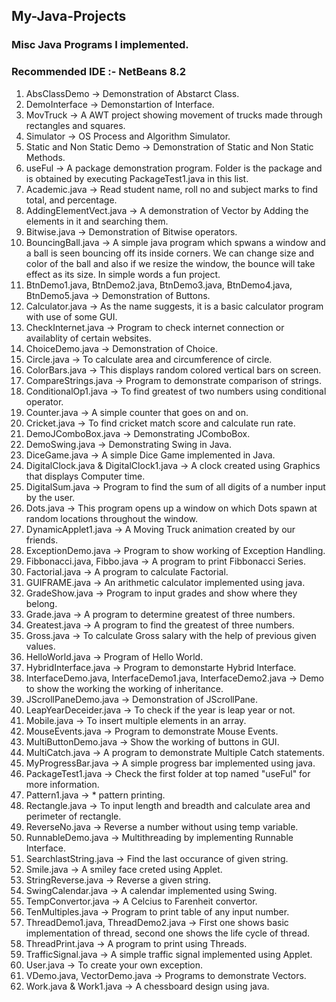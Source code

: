 ## My-Java-Projects
### Misc Java Programs I implemented. <br>
### Recommended IDE :- NetBeans 8.2
1) AbsClassDemo -> Demonstration of Abstarct Class.
2) DemoInterface -> Demonstartion of Interface.
3) MovTruck -> A AWT project showing movement of trucks made through rectangles and squares.
4) Simulator -> OS Process and Algorithm Simulator.
5) Static and Non Static Demo -> Demonstration of Static and Non Static Methods.
6) useFul -> A package demonstration program. Folder is the package and is obtained by executing PackageTest1.java in this list.
7) Academic.java -> Read student name, roll no and subject marks to find total, and percentage.
8) AddingElementVect.java -> A demonstration of Vector by Adding the elements in it and searching them.
9) Bitwise.java -> Demonstration of Bitwise operators.
10) BouncingBall.java -> A simple java program which spwans a window and a ball is seen bouncing off its inside corners. We can change size and color of the ball and also if we resize the window, the bounce will take effect as its size. In simple words a fun project.
11) BtnDemo1.java, BtnDemo2.java, BtnDemo3.java, BtnDemo4.java, BtnDemo5.java -> Demonstration of Buttons.
12) Calculator.java -> As the name suggests, it is a basic calculator program with use of some GUI.
13) CheckInternet.java -> Program to check internet connection or availablity of certain websites.
14) ChoiceDemo.java -> Demonstration of Choice.
15) Circle.java -> To calculate area and circumference of circle.
16) ColorBars.java -> This displays random colored vertical bars on screen.
17) CompareStrings.java -> Program to demonstrate comparison of strings.
18) ConditionalOp1.java -> To find greatest of two numbers using conditional operator.
19) Counter.java -> A simple counter that goes on and on.
20) Cricket.java -> To find cricket match score and calculate run rate.
21) DemoJComboBox.java -> Demonstrating JComboBox.
22) DemoSwing.java -> Demonstrating Swing in Java.
23) DiceGame.java -> A simple Dice Game implemented in Java.
24) DigitalClock.java & DigitalClock1.java -> A clock created using Graphics that displays Computer time.
25) DigitalSum.java -> Program to find the sum of all digits of a number input by the user.
26) Dots.java -> This program opens up a window on which Dots spawn at random locations throughout the window.
27) DynamicApplet1.java -> A Moving Truck animation created by our friends.
28) ExceptionDemo.java -> Program to show working of Exception Handling.
29) Fibbonacci.java, Fibbo.java -> A program to print Fibbonacci Series.
30) Factorial.java -> A program to calculate Factorial.
31) GUIFRAME.java -> An arithmetic calculator implemented using java.
32) GradeShow.java -> Program to input grades and show where they belong.
33) Grade.java -> A program to determine greatest of three numbers.
34) Greatest.java -> A program to find the greatest of three numbers.
35) Gross.java -> To calculate Gross salary with the help of previous given values.
36) HelloWorld.java -> Program of Hello World.
37) HybridInterface.java -> Program to demonstarte Hybrid Interface.
38) InterfaceDemo.java, InterfaceDemo1.java, InterfaceDemo2.java -> Demo to show the working the working of inheritance.
39) JScrollPaneDemo.java -> Demonstration of JScrollPane.
40) LeapYearDeceider.java -> To check if the year is leap year or not.
41) Mobile.java -> To insert multiple elements in an array.
42) MouseEvents.java -> Program to demonstrate Mouse Events.
43) MultiButtonDemo.java -> Show the working of buttons in GUI.
44) MultiCatch.java -> A program to demonstrate Multiple Catch statements.
45) MyProgressBar.java -> A simple progress bar implemented using java.
46) PackageTest1.java -> Check the first folder at top named "useFul" for more information.
47) Pattern1.java -> * pattern printing.
48) Rectangle.java -> To input length and breadth and calculate area and perimeter of rectangle.
49) ReverseNo.java -> Reverse a number without using temp variable.
50) RunnableDemo.java -> Multithreading by implementing Runnable Interface.
51) SearchlastString.java -> Find the last occurance of given string.
52) Smile.java -> A smiley face creted using Applet.
53) StringReverse.java -> Reverse a given string.
54) SwingCalendar.java -> A calendar implemented using Swing.
55) TempConvertor.java -> A Celcius to Farenheit convertor.
56) TenMultiples.java -> Program to print table of any input number.
57) ThreadDemo1.java, ThreadDemo2.java -> First one shows basic implementation of thread, second one shows the life cycle of thread.
58) ThreadPrint.java -> A program to print using Threads.
59) TrafficSignal.java -> A simple traffic signal implemented using Applet.
60) User.java -> To create your own exception.
61) VDemo.java, VectorDemo.java -> Programs to demonstrate Vectors.
62) Work.java & Work1.java -> A chessboard design using java.
